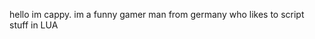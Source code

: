 hello im cappy. im a funny gamer man from germany who likes to script stuff in LUA

<!---
cappygamer/cappygamer is a ✨ special ✨ repository because its `README.md` (this file) appears on your GitHub profile.
You can click the Preview link to take a look at your changes.
--->
